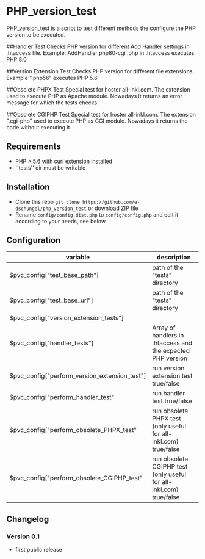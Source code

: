 # PHP_version_test
PHP_version_test is a script to test different methods the configure the PHP version to be executed.

##Handler Test
Checks PHP version for different Add Handler settings in .htaccess file.
Example: AddHandler php80-cgi .php in .htaccess executes PHP 8.0

##Version Extension Test
Checks PHP version for different file extensions.
Example ".php56" executes PHP 5.6

##Obsolete PHPX Test
Special test for hoster all-inkl.com.
The extension used to execute PHP as Apache module.
Nowadays it returns an error message for which the tests checks.

##Obsolete CGIPHP Test
Special test for hoster all-inkl.com.
The extension ".cgi-php" used to execute PHP as CGI module.
Nowadays it returns the code without executing it.


## Requirements
* PHP > 5.6 with curl extension installed
* ''tests'' dir must be writable

## Installation
* Clone this repo `git clone https://github.com/e-dschungel/php_version_test` or download ZIP file
* Rename `config/config.dist.php` to `config/config.php` and edit it according to your needs, see below

## Configuration
|variable|description|
|---|---|
$pvc_config["test_base_path"] | path of the "tests" directory|
$pvc_config["test_base_url"] | path of the "tests" directory|
$pvc_config["version_extension_tests"]|| Array of file extension and the expected PHP version for version extension test|
$pvc_config["handler_tests"]| Array of handlers in .htaccess and the expected PHP version|
$pvc_config["perform_version_extension_test"]| run version extension test true/false|
$pvc_config["perform_handler_test"| run handler test true/false|
$pvc_config["perform_obsolete_PHPX_test"| run obsolete PHPX test (only useful for all-inkl.com) true/false|
$pvc_config["perform_obsolete_CGIPHP_test"|run obsolete CGIPHP test (only useful for all-inkl.com) true/false|

## Changelog
### Version 0.1
* first public release

